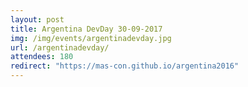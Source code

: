 ```yaml
---
layout: post
title: Argentina DevDay 30-09-2017
img: /img/events/argentinadevday.jpg
url: /argentinadevday/
attendees: 180
redirect: "https://mas-con.github.io/argentina2016"
---
```

